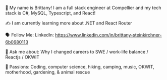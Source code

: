 🤝 My name is Brittany! I am a full stack engineer at Compellier and my tech stack is C#, MySQL, Typescript, and React!
 
✍️ I am currently learning more about .NET and React Router 
 
🗣 Follow Me: LinkedIn: https://www.linkedin.com/in/brittany-steinkirchner-6b0680113

💬 Ask me about: Why I changed careers to SWE / work-life balance / Reactjs / OKWIT

💓 Passions: Coding, computer science, hiking, camping, music, OKWIT, motherhood, gardening, & animal rescue

